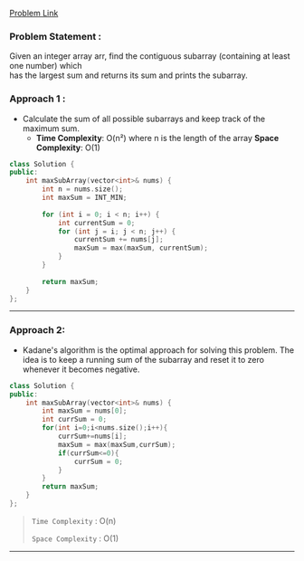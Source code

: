 
[Problem Link](https://leetcode.com/problems/maximum-subarray/description/)

### Problem Statement : 
Given an integer array arr, find the contiguous subarray (containing at least one number) which  
has the largest sum and returns its sum and prints the subarray.


### Approach 1 :

- Calculate the sum of all possible subarrays and keep track of the maximum sum.
	- **Time Complexity**: O(n²) where n is the length of the array **Space Complexity**: O(1)

```cpp
class Solution {
public:
    int maxSubArray(vector<int>& nums) {
        int n = nums.size();
        int maxSum = INT_MIN;
        
        for (int i = 0; i < n; i++) {
            int currentSum = 0;
            for (int j = i; j < n; j++) {
                currentSum += nums[j];
                maxSum = max(maxSum, currentSum);
            }
        }
        
        return maxSum;
    }
};
```


---

### Approach 2:

- Kadane's algorithm is the optimal approach for solving this problem. The idea is to keep a running sum of the subarray and reset it to zero whenever it becomes negative.

```cpp
class Solution {
public:
    int maxSubArray(vector<int>& nums) {
        int maxSum = nums[0];
        int currSum = 0;
        for(int i=0;i<nums.size();i++){
            currSum+=nums[i];
            maxSum = max(maxSum,currSum);
            if(currSum<=0){
                currSum = 0;
            }
        }
        return maxSum;
    }
};
```

> `Time Complexity` : O(n)
> 
> `Space Complexity` : O(1)

---
